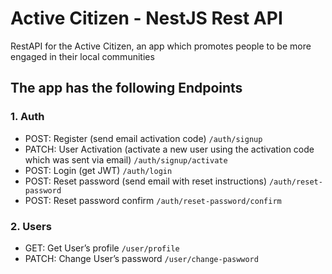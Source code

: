 # Active Citizen - NestJS Rest API
RestAPI for the Active Citizen, an app which promotes people to be more engaged in their local communities

## The app has the following Endpoints

### 1. Auth
- POST: Register (send email activation code)
  ```/auth/signup```
- PATCH: User Activation (activate a new user using the activation code which was sent via email)
  ```/auth/signup/activate```
- POST: Login (get JWT)
  ```/auth/login```
- POST: Reset password (send email with reset instructions)
  ```/auth/reset-password```
- POST: Reset password confirm
  ```/auth/reset-password/confirm```  
  
### 2. Users
- GET: Get User’s profile 
  ```/user/profile```
- PATCH: Change User’s password
  ```/user/change-paswword```
